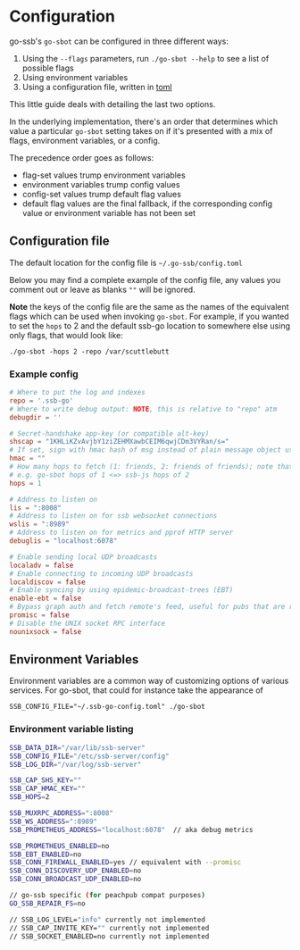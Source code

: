 # Configuration

go-ssb's `go-sbot` can be configured in three different ways:

1. Using the `--flags` parameters, run `./go-sbot --help` to see a list of possible flags
1. Using environment variables
1. Using a configuration file, written in [toml](https://en.wikipedia.org/wiki/TOML)

This little guide deals with detailing the last two options.

In the underlying implementation, there's an order that determines which value a particular `go-sbot`
setting takes on if it's presented with a mix of flags, environment variables, or a config.

The precedence order goes as follows:

* flag-set values trump environment variables
* environment variables trump config values
* config-set values trump default flag values
* default flag values are the final fallback, if the corresponding config value or environment variable has not been set

## Configuration file
The default location for the config file is `~/.go-ssb/config.toml`

Below you may find a complete example of the config file, any values you comment out or leave
as blanks `""` will be ignored.

**Note** the keys of the config file are the same as the names of the equivalent flags which
can be used when invoking `go-sbot`. For example, if you wanted to set the `hops` to 2 and the
default ssb-go location to somewhere else using only flags, that would look like: 

```
./go-sbot -hops 2 -repo /var/scuttlebutt
```

### Example config

```toml
# Where to put the log and indexes
repo = '.ssb-go' 
# Where to write debug output: NOTE, this is relative to "repo" atm
debugdir = '' 

# Secret-handshake app-key (or compatible alt-key)
shscap = "1KHLiKZvAvjbY1ziZEHMXawbCEIM6qwjCDm3VYRan/s=" 
# If set, sign with hmac hash of msg instead of plain message object using this key
hmac = "" 
# How many hops to fetch (1: friends, 2: friends of friends); note that a nodejs hops value needs to be decreased by one in go-sbot
# e.g. go-sbot hops of 1 <=> ssb-js hops of 2
hops = 1 

# Address to listen on
lis = ":8008" 
# Address to listen on for ssb websocket connections
wslis = ":8989" 
# Address to listen on for metrics and pprof HTTP server
debuglis = "localhost:6078" 

# Enable sending local UDP broadcasts
localadv = false 
# Enable connecting to incoming UDP broadcasts
localdiscov = false 
# Enable syncing by using epidemic-broadcast-trees (EBT)
enable-ebt = false 
# Bypass graph auth and fetch remote's feed, useful for pubs that are restoring their data from peers. Caveats abound, however.
promisc = false 
# Disable the UNIX socket RPC interface
nounixsock = false 
```

## Environment Variables
Environment variables are a common way of customizing options of various services. For go-sbot, that could for instance take the appearance of

```
SSB_CONFIG_FILE="~/.ssb-go-config.toml" ./go-sbot
```

### Environment variable listing
```sh
SSB_DATA_DIR="/var/lib/ssb-server"
SSB_CONFIG_FILE="/etc/ssb-server/config"
SSB_LOG_DIR="/var/log/ssb-server"

SSB_CAP_SHS_KEY=""
SSB_CAP_HMAC_KEY=""
SSB_HOPS=2

SSB_MUXRPC_ADDRESS=":8008" 
SSB_WS_ADDRESS=":8989"
SSB_PROMETHEUS_ADDRESS="localhost:6078"  // aka debug metrics

SSB_PROMETHEUS_ENABLED=no
SSB_EBT_ENABLED=no
SSB_CONN_FIREWALL_ENABLED=yes // equivalent with --promisc
SSB_CONN_DISCOVERY_UDP_ENABLED=no
SSB_CONN_BROADCAST_UDP_ENABLED=no

// go-ssb specific (for peachpub compat purposes)
GO_SSB_REPAIR_FS=no

// SSB_LOG_LEVEL="info" currently not implemented
// SSB_CAP_INVITE_KEY="" currently not implemented
// SSB_SOCKET_ENABLED=no currently not implemented
```

